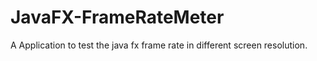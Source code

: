 # JavaFX-FrameRateMeter
A Application to test the java fx frame rate in different screen resolution.
